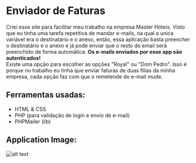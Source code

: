 # Enviador de Faturas
Criei esse site para facilitar meu trabalho na empresa Master Hóteis. Visto que eu tinha uma tarefa repetitiva de mandar e-mails, na qual
a unica variável era o destinatário e o anexo, então, essa aplicação basta preencher o destinatário e o anexo e já pode enviar que o resto
do email será preenchido de forma automática. <strong>Os e-mails enviados por esse app são autenticados!</strong><br>
Existe uma opção para escolher as opções "Royal" ou "Dom Pedro". Isso é porque no trabalho eu tinha que enviar faturas de duas filias da minha empresa, cada opção faz com que o remetende do e-mail mude.
## Ferramentas usadas:
* HTML & CSS
* PHP (para validação de login e envio de e-mail)
* PHPMailer (lib)
## Application Image:
![alt text](https://i.imgur.com/vZAKt5h.png)
